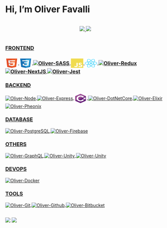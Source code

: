 <h1>Hi, I’m Oliver Favalli</h1><br>

<div align="center">
  <a href="https://github.com/Oliverhf">
  <img height="180em" src="https://github-readme-stats.vercel.app/api?username=Oliverhf&show_icons=true&theme=algolia&include_all_commits=true&count_private=true"/>
  <img height="180em" src="https://github-readme-stats.vercel.app/api/top-langs/?username=Oliverhf&layout=compact&langs_count=7&theme=algolia"/>
</div>
  
<br>
  
<div style="display: inline_block">
  <h3>FRONTEND<h3/>
  <img align="center" alt="Oliver-HTML" height="30" width="40" src="https://raw.githubusercontent.com/devicons/devicon/master/icons/html5/html5-original.svg">
  <img align="center" alt="Oliver-CSS" height="30" width="40" src="https://raw.githubusercontent.com/devicons/devicon/master/icons/css3/css3-original.svg">
  <img align="center" alt="Oliver-SASS" height="30" width="40" src="https://cdn.jsdelivr.net/gh/devicons/devicon/icons/sass/sass-original.svg" />
  <img align="center" alt="Oliver-Js" height="30" width="40" src="https://raw.githubusercontent.com/devicons/devicon/master/icons/javascript/javascript-plain.svg">
  <img align="center" alt="Oliver-React" height="30" width="40" src="https://raw.githubusercontent.com/devicons/devicon/master/icons/react/react-original.svg">
  <img align="center" alt="Oliver-Redux" height="30" width="40" src="https://cdn.jsdelivr.net/gh/devicons/devicon/icons/redux/redux-original.svg">
  <img align="center" alt="Oliver-NextJS" height="30" width="40" src="https://cdn.jsdelivr.net/gh/devicons/devicon/icons/nextjs/nextjs-original.svg" />
  <img align="center" alt="Oliver-Jest" height="30" width="40"src="https://cdn.jsdelivr.net/gh/devicons/devicon/icons/jest/jest-plain.svg" />
</div>
<div style="display: inline_block">
  <h3>BACKEND</h3>
  <img align="center" alt="Oliver-Node" height="30" width="40" src="https://cdn.jsdelivr.net/gh/devicons/devicon/icons/nodejs/nodejs-original.svg" />
  <img align="center" alt="Oliver-Express" height="60" width="70" src="https://cdn.jsdelivr.net/gh/devicons/devicon/icons/express/express-original-wordmark.svg" />
  <img align="center" alt="Oliver-Csharp" height="30" width="40" src="https://raw.githubusercontent.com/devicons/devicon/master/icons/csharp/csharp-original.svg" />
  <img align="center" alt="Oliver-DotNetCore" height="30" width="40" src="https://cdn.jsdelivr.net/gh/devicons/devicon/icons/dotnetcore/dotnetcore-original.svg" />        
  <img align="center" alt="Oliver-Elixir" height="30" width="40" src="https://cdn.jsdelivr.net/gh/devicons/devicon/icons/elixir/elixir-original.svg" />
  <img align="center" alt="Oliver-Pheonix" height="30" width="40" src="https://cdn.jsdelivr.net/gh/devicons/devicon/icons/phoenix/phoenix-original.svg" />
</div>
<div style="display: inline_block">
  <h3>DATABASE</h3>
  <img align="center" alt="Oliver-PostgreSQL" height="30" width="40"src="https://cdn.jsdelivr.net/gh/devicons/devicon/icons/postgresql/postgresql-original.svg" />
  <img align="center" alt="Oliver-Firebase" height="40" width="50" src="https://cdn.jsdelivr.net/gh/devicons/devicon/icons/firebase/firebase-plain-wordmark.svg" />
</div>
<div style="display: inline_block">
  <h3>OTHERS</h3>
  <img align="center" alt="Oliver-GraphQL" height="30" width="40" src="https://cdn.jsdelivr.net/gh/devicons/devicon/icons/graphql/graphql-plain.svg" />
  <img align="center" alt="Oliver-Unity" height="30" width="40" src="https://cdn.jsdelivr.net/gh/devicons/devicon/icons/unity/unity-original.svg" />
  <img align="center" alt="Oliver-Unity" height="30" width="40" src="https://cdn.jsdelivr.net/gh/devicons/devicon/icons/unrealengine/unrealengine-original.svg" />
</div>
<div style="display: inline_block">
  <h3>DEVOPS</h3>
  <img align="center" alt="Oliver-Docker" height="30" width="40" src="https://cdn.jsdelivr.net/gh/devicons/devicon/icons/docker/docker-plain.svg" />
<div>
<div style="display: inline_block">
  <h3>TOOLS</h3>
  <img align="center" alt="Oliver-Git" height="30" width="40" src="https://cdn.jsdelivr.net/gh/devicons/devicon/icons/git/git-original.svg" />
  <img align="center" alt="Oliver-Github" height="30" width="40" src="https://cdn.jsdelivr.net/gh/devicons/devicon/icons/github/github-original.svg" />
  <img align="center" alt="Oliver-Bitbucket" height="30" width="40" src="https://cdn.jsdelivr.net/gh/devicons/devicon/icons/bitbucket/bitbucket-original.svg" />
<div>
  
  ##
  
  <a href="mailto:oliver.hfavalli@gmail.com"><img src="https://img.shields.io/badge/-Gmail-%23333?style=for-the-badge&logo=gmail&logoColor=white" target="_blank"></a>
  <a href="https://www.linkedin.com/in/oliver-favalli/" target="_blank"><img src="https://img.shields.io/badge/LinkedIn-0077B5?style=for-the-badge&logo=linkedin&logoColor=white" target="_blank"></a> 
 </div>
<!---
Oliverhf/Oliverhf is a ✨ special ✨ repository because its `README.md` (this file) appears on your GitHub profile.
You can click the Preview link to take a look at your changes.
--->
